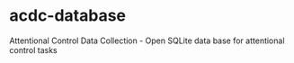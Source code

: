 # acdc-database
Attentional Control Data Collection - Open SQLite data base for attentional control tasks
